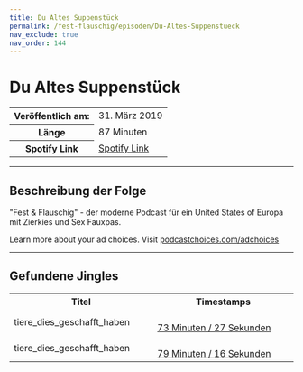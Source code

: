 ```yaml
---
title: Du Altes Suppenstück
permalink: /fest-flauschig/episoden/Du-Altes-Suppenstueck
nav_exclude: true
nav_order: 144
---
```


# Du Altes Suppenstück
<table class="resp-table dcf-table dcf-table-responsive dcf-table-bordered dcf-table-striped dcf-w-100%">
                    <tbody>
                        <tr>
                            <th scope="row">Veröffentlich am:</th>
                            <td data-label="Veröffentlich am:">31. März 2019</td>
                        </tr>
                        <tr>
                            <th scope="row">Länge </th>
                            <td data-label="Länge ">87 Minuten</td>
                        </tr><tr>
                                <th scope="row">Spotify Link</th>
                                <td data-label="Spotify Link"><a href="https://open.spotify.com/episode/35rWosUvWYRaoG3tAdxF9n">Spotify Link</a></td>
                            </tr></tbody>
                </table>

***

## Beschreibung der Folge

<div>
<p>"Fest &amp; Flauschig" - der moderne Podcast für ein United States of Europa mit Zierkies und Sex Fauxpas.</p><p> </p><p>Learn more about your ad choices. Visit <a href="https://podcastchoices.com/adchoices">podcastchoices.com/adchoices</a></p>  
</div>

***

## Gefundene Jingles

<table style="display: table;">
                                    <tr>
                                        <th class="tableColumnTitle">Titel</th>
                                        <th class="tableColumnTimestamps">Timestamps</th>
                                    </tr>
                                    <tr>
                                <td markdown="span"  class="tableColumnTitle">tiere_dies_geschafft_haben</td>
                                <td markdown="span" class="tableColumnTimestamps">
                                <br>
                                <a href="https://open.spotify.com/episode/35rWosUvWYRaoG3tAdxF9n?t=4407">
                                73 Minuten / 27 Sekunden</a>
                                </td></tr><tr>
                                <td markdown="span"  class="tableColumnTitle">tiere_dies_geschafft_haben</td>
                                <td markdown="span" class="tableColumnTimestamps">
                                <br>
                                <a href="https://open.spotify.com/episode/35rWosUvWYRaoG3tAdxF9n?t=4756">
                                79 Minuten / 16 Sekunden</a>
                                </td></tr></table>